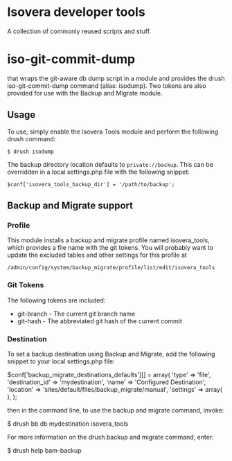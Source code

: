 Isovera developer tools
=============

A collection of commonly reused scripts and stuff.

# iso-git-commit-dump

 that wraps the git-aware db dump script in a module and provides the drush iso-git-commit-dump command (alias: isodump). Two tokens are also provided for use with the Backup and Migrate module.

## Usage

To use, simply enable the Isovera Tools module and perform the following drush command:

```
$ drush isodump
```

The backup directory location defaults to `private://backup`. This can be overridden in a local settings.php file with the following snippet:

```
$conf['isovera_tools_backup_dir'] = '/path/to/backup';
```

## Backup and Migrate support

### Profile

This module installs a backup and migrate profile named isovera_tools, which
provides a file name with the git tokens. You will probably want to update the
excluded tables and other settings for this profile at

`/admin/config/system/backup_migrate/profile/list/edit/isovera_tools`

### Git Tokens

The following tokens are included:

* git-branch - The current git branch name
* git-hash - The abbreviated git hash of the current commit

### Destination

To set a backup destination using Backup and Migrate, add the following snippet
to your local settings.php file:

  $conf['backup_migrate_destinations_defaults'][] = array(
    'type' => 'file',
    'destination_id' => 'mydestination',
    'name' => 'Configured Destination',
    'location' => 'sites/default/files/backup_migrate/manual',
    'settings' => array(
    ),
  );

then in the command line, to use the backup and migrate command, invoke:

  $ drush bb db mydestination isovera_tools

For more information on the drush backup and migrate command, enter:

  $ drush help bam-backup
